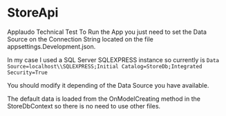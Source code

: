 # StoreApi
Applaudo Technical Test
To Run the App you just need to set the Data Source on the Connection String located on the file appsettings.Development.json.

In my case I used a SQL Server SQLEXPRESS instance so currently is
`Data Source=localhost\\SQLEXPRESS;Initial Catalog=StoreDb;Integrated Security=True`

You should modify it depending of the Data Source you have available.

The default data is loaded from the OnModelCreating method in the StoreDbContext so there is no need to use other files.

